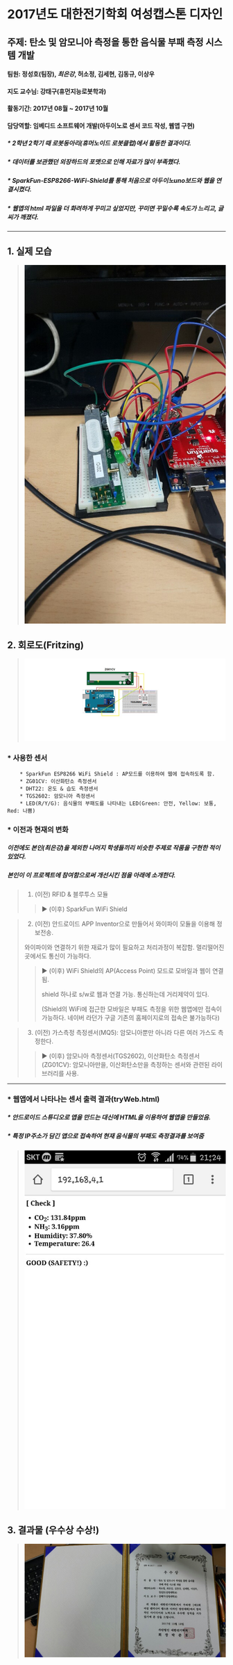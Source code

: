 # 2017년도 대한전기학회 여성캡스톤 디자인 #
## 주제: 탄소 및 암모니아 측정을 통한 음식물 부패 측정 시스템 개발 ##
#### 팀원: 정성호(팀장), ***최은강***, 허소정, 김세현, 김동규, 이상우 
#### 지도 교수님: 강태구(휴먼지능로봇학과)
#### 활동기간: 2017년 08월 ~ 2017년 10월
#### 담당역할: 임베디드 소프트웨어 개발(아두이노로 센서 코드 작성, 웹앱 구현)
##### * 2학년 2학기 때 로봇동아리(휴머노이드 로봇클럽)에서 활동한 결과이다.
##### * 데이터를 보관했던 외장하드의 포맷으로 인해 자료가 많이 부족했다.
##### * SparkFun-ESP8266-WiFi-Shield를 통해 처음으로 아두이노uno보드와 웹을 연결시켰다.
##### * 웹앱의 html 파일을 더 화려하게 꾸미고 싶었지만, 꾸미면 꾸밀수록 속도가 느리고, 글씨가 깨졌다.
- - -
## 1. 실제 모습 ##

>![KakaoTalk_20190326_002308406.jpg](./KakaoTalk_20190326_002308406.jpg)


## 2. 회로도(Fritzing) ##

>![KakaoTalk_20190326_002308609.jpg](./KakaoTalk_20190326_002308609.jpg)


### * 사용한 센서 ###
        * SparkFun ESP8266 WiFi Shield : AP모드를 이용하여 웹에 접속하도록 함.
        * ZG01CV: 이산화탄소 측정센서
        * DHT22: 온도 & 습도 측정센서
        * TGS2602: 암모니아 측정센서
        * LED(R/Y/G): 음식물의 부패도를 나타내는 LED(Green: 안전, Yellow: 보통, Red: 나쁨)
        
### * 이전과 현재의 변화
##### 이전에도 본인(최은강)을 제외한 나머지 학생들끼리 비슷한 주제로 작품을 구현한 적이 있었다.
##### 본인이 이 프로젝트에 참여함으로써 개선시킨 점을 아래에 소개한다.
>1. (이전) RFID & 블루투스 모듈
> 
>> ▶ (이후) SparkFun WiFi Shield


>2. (이전) 안드로이드 APP Inventor으로 만들어서 와이파이 모듈을 이용해 정보전송.
>
> 와이파이와 연결하기 위한 재료가 많이 필요하고 처리과정이 복잡함. 멀리떨어진 곳에서도 통신이 가능하다.
> 
>> ▶ (이후) WiFi Shield의 AP(Access Point) 모드로 모바일과 웹이 연결됨. 
>>
>> shield 하나로 s/w로 웹과 연결 가능. 통신하는데 거리제약이 있다.
>>
>> (Shield의 WiFi에 접근한 모바일은 부패도 측정을 위한 웹앱에만 접속이 가능하다. 네이버 라던가 구글 기존의 홈페이지로의 접속은 불가능하다)


>3. (이전) 가스측정 측정센서(MQ5): 암모니아뿐만 아니라 다른 여러 가스도 측정한다.
> 
>> ▶ (이후) 암모니아 측정센서(TGS2602), 이산화탄소 측정센서(ZG01CV):  암모니아만을, 이산화탄소만을 측정하는 센서와 관련된 라이브러리를 사용.
         
----------------------------------------------------------------------------------------
### * 웹앱에서 나타나는 센서 출력 결과(tryWeb.html) ###
##### * 안드로이드 스튜디오로 앱을 만드는 대신에 HTML을 이용하여 웹앱을 만들었음.
##### * 특정 IP주소가 담긴 앱으로 접속하여 현재 음식물의 부패도 측정결과를 보여줌
>![KakaoTalk_20190326_002308792.jpg](./KakaoTalk_20190326_002308792.jpg)


## 3. 결과물 (우수상 수상!)
>![KakaoTalk_20190326_002309209.jpg](./KakaoTalk_20190326_002309209.jpg)

